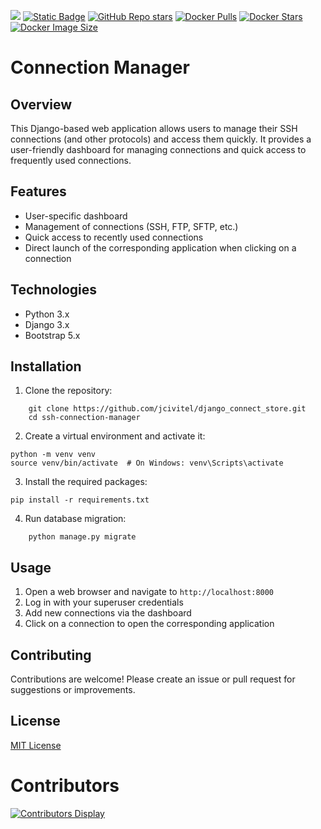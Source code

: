 [![](https://img.shields.io/maintenance/yes/2024)](https://github.com/jcivitel/)
[![Static Badge](https://img.shields.io/badge/GitHub-jcivitell-green?logo=github)](https://github.com/jcivitel/django_connect_store)
[![GitHub Repo stars](https://img.shields.io/github/stars/jcivitel/django_connect_store)](https://github.com/jcivitel/django_connect_store)
[![Docker Pulls](https://img.shields.io/docker/pulls/jcivitell/connect_store?logo=docker)](https://hub.docker.com/r/jcivitell/connect_store)
[![Docker Stars](https://img.shields.io/docker/stars/jcivitell/connect_store?logo=docker)](https://hub.docker.com/r/jcivitell/connect_store)
[![Docker Image Size](https://img.shields.io/docker/image-size/jcivitell/connect_store/latest?logo=docker)](https://hub.docker.com/r/jcivitell/connect_store)


# Connection Manager

## Overview

This Django-based web application allows users to manage their SSH connections (and other protocols) and access them
quickly. It provides a user-friendly dashboard for managing connections and quick access to frequently used connections.

## Features

- User-specific dashboard
- Management of connections (SSH, FTP, SFTP, etc.)
- Quick access to recently used connections
- Direct launch of the corresponding application when clicking on a connection

## Technologies

- Python 3.x
- Django 3.x
- Bootstrap 5.x

## Installation

1. Clone the repository:

```
    git clone https://github.com/jcivitel/django_connect_store.git
    cd ssh-connection-manager
```

2. Create a virtual environment and activate it:

```
python -m venv venv
source venv/bin/activate  # On Windows: venv\Scripts\activate
```

3. Install the required packages:

```
pip install -r requirements.txt
```

4. Run database migration:

```
    python manage.py migrate
```

## Usage

1. Open a web browser and navigate to `http://localhost:8000`
2. Log in with your superuser credentials
3. Add new connections via the dashboard
4. Click on a connection to open the corresponding application

## Contributing

Contributions are welcome! Please create an issue or pull request for suggestions or improvements.

## License

[MIT License](https://opensource.org/licenses/MIT)

# Contributors
[![Contributors Display](https://badges.pufler.dev/contributors/jcivitel/django_connect_store?size=50&padding=5&bots=false)](https://github.com/jcivitel/django_connect_store/graphs/contributors)
